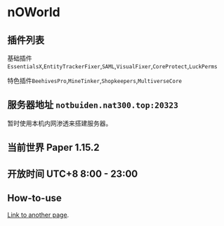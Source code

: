 # nOWorld

## 插件列表

基础插件`EssentialsX`,`EntityTrackerFixer`,`SAML`,`VisualFixer`,`CoreProtect`,`LuckPerms`

特色插件`BeehivesPro`,`MineTinker`,`Shopkeepers`,`MultiverseCore`

## 服务器地址 `notbuiden.nat300.top:20323`

暂时使用本机内网渗透来搭建服务器。

## 当前世界 Paper 1.15.2

## 开放时间 UTC+8 8:00 - 23:00

## How-to-use
[Link to another page](./how-to-use-mt.md).
